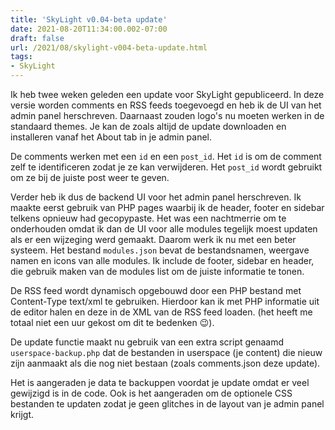```yaml
---
title: 'SkyLight v0.04-beta update'
date: 2021-08-20T11:34:00.002-07:00
draft: false
url: /2021/08/skylight-v004-beta-update.html
tags: 
- SkyLight
---
```


Ik heb twee weken geleden een update voor SkyLight gepubliceerd. In deze versie worden comments en RSS feeds toegevoegd en heb ik de UI van het admin panel herschreven. Daarnaast zouden logo's nu moeten werken in de standaard themes. Je kan de zoals altijd de update downloaden en installeren vanaf het About tab in je admin panel.

De comments werken met een `id` en een `post_id`. Het `id` is om de comment zelf te identificeren zodat je ze kan verwijderen. Het `post_id` wordt gebruikt om ze bij de juiste post weer te geven.

Verder heb ik dus de backend UI voor het admin panel herschreven. Ik maakte eerst gebruik van PHP pages waarbij ik de header, footer en sidebar telkens opnieuw had gecopypaste. Het was een nachtmerrie om te onderhouden omdat ik dan de UI voor alle modules tegelijk moest updaten als er een wijzeging werd gemaakt. Daarom werk ik nu met een beter systeem. Het bestand `modules.json` bevat de bestandsnamen, weergave namen en icons van alle modules. Ik include de footer, sidebar en header, die gebruik maken van de modules list om de juiste informatie te tonen.

De RSS feed wordt dynamisch opgebouwd door een PHP bestand met Content-Type text/xml te gebruiken. Hierdoor kan ik met PHP informatie uit de editor halen en deze in de XML van de RSS feed loaden. (het heeft me totaal niet een uur gekost om dit te bedenken 😉).

De update functie maakt nu gebruik van een extra script genaamd `userspace-backup.php` dat de bestanden in userspace (je content) die nieuw zijn aanmaakt als die nog niet bestaan (zoals comments.json deze update).

Het is aangeraden je data te backuppen voordat je update omdat er veel gewijzigd is in de code. Ook is het aangeraden om de optionele CSS bestanden te updaten zodat je geen glitches in de layout van je admin panel krijgt.